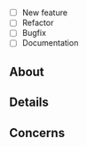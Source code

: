 # <!--- Branch -->

<!--- What types of changes does your code introduce? Put an `x` in all the boxes that apply: -->
- [ ] New feature <!---  non-breaking change which adds functionality -->
- [ ] Refactor
- [ ] Bugfix <!---  fix non-breaking change which fixes an issue -->
- [ ] Documentation

## About
<!--- Describe your changes in detail -->

## Details
<!--- Why is this change required? What problem does it solve? -->
<!--- Or use this as a checklist-->

## Concerns

<!--- 
-  Any bugs still present?
-  Next steps? -->
